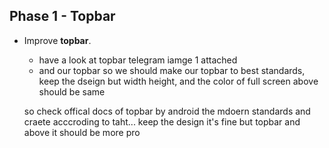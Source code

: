 ## Phase 1 - Topbar
- Improve **topbar**.  
  - have a look at topbar telegram iamge 1 attached
  - and our topbar so we should make our topbar to best standards, keep the dseign but width height, and the color of full screen above should be same 

  so check offical docs of topbar by android the mdoern standards and craete acccroding to taht... keep the design it's fine but topbar and above it should be more pro
